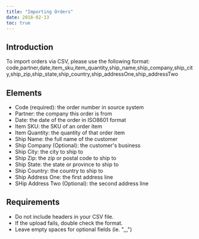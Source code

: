 ```yaml
---
title: "Importing Orders"
date: 2018-02-13
toc: true
---
```

## Introduction
To import orders via CSV, please use the following format:
code,partner,date,item_sku,item_quantity,ship_name,ship_company,ship_city,ship_zip,ship_state,ship_country,ship_addressOne,ship_addressTwo

## Elements
* Code (required): the order number in source system
* Partner: the company this order is from
* Date: the date of the order in ISO8601 format
* Item SKU: the SKU of an order item
* Item Quantity: the quantity of that order item
* Ship Name: the full name of the customer
* Ship Company (Optional): the customer's business
* Ship City: the city to ship to
* Ship Zip: the zip or postal code to ship to
* Ship State: the state or province to ship to
* Ship Country: the country to ship to
* Ship Address One: the first address line
* SHip Address Two (Optional): the second address line

## Requirements
* Do not include headers in your CSV file.
* If the upload fails, double check the format.
* Leave empty spaces for optional fields (ie. ",,,")